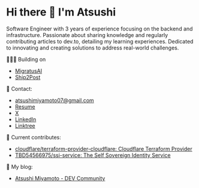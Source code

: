 # Hi there 🍣 I'm Atsushi

Software Engineer with 3 years of experience focusing on the backend and infrastructure. Passionate about sharing knowledge and regularly contributing articles to dev.to, detailing my learning experiences. Dedicated to innovating and creating solutions to address real-world challenges.

🧑🏻‍💻 Building on
- [MigratusAI](https://www.migratusai.com/)
- [Ship2Post](https://ship2post.framer.ai/)


📩 Contact:
- atsushimiyamoto07@gmail.com
- [Resume](https://resume.creddle.io/resume/bkhje2sa14q)
- [X](https://twitter.com/Jun92587994)
- [LinkedIn](https://linkedin.com/in/atsushi-miyamoto-aa38a3180)
- [Linktree](https://linktr.ee/atsushiii)

🦄 Current contributes:
- [cloudflare/terraform-provider-cloudflare: Cloudflare Terraform Provider](https://github.com/cloudflare/terraform-provider-cloudflare)
- [TBD54566975/ssi-service: The Self Sovereign Identity Service](https://github.com/TBD54566975/ssi-service)

📝 My blog:
- [Atsushi Miyamoto - DEV Community](https://dev.to/atsushii)

